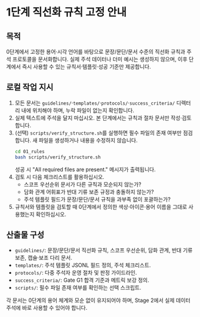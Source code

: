 # 1단계 직선화 규칙 고정 안내

## 목적
0단계에서 고정한 용어·시각 언어를 바탕으로 문장/문단/문서 수준의 직선화 규칙과 주석 프로토콜을 문서화합니다. 실제 주석 데이터나 더미 예시는 생성하지 않으며, 이후 단계에서 즉시 사용할 수 있는 규칙서·템플릿·성공 기준만 제공합니다.

## 로컬 작업 지시
1. 모든 문서는 `guidelines/`·`templates/`·`protocols/`·`success_criteria/` 디렉터리 내에 위치해야 하며, 누락 파일이 없는지 확인합니다.
2. 실제 텍스트에 주석을 달지 마십시오. 본 단계에서는 규칙과 절차 문서만 작성·검토합니다.
3. (선택) `scripts/verify_structure.sh`를 실행하면 필수 파일의 존재 여부만 점검합니다. 새 파일을 생성하거나 내용을 수정하지 않습니다.
   ```bash
   cd 01_rules
   bash scripts/verify_structure.sh
   ```
   성공 시 "All required files are present." 메시지가 출력됩니다.
4. 검토 시 다음 체크리스트를 활용하십시오.
   - 스코프 우선순위 문서가 다른 규칙과 모순되지 않는가?
   - 담화 관계 어휘표가 반대 기류 보존 규정과 충돌하지 않는가?
   - 주석 템플릿 필드가 문장/문단/문서 규칙을 과부족 없이 포괄하는가?
5. 규칙서와 템플릿을 검토할 때 0단계에서 정의한 색상·아이콘·용어 이름을 그대로 사용했는지 확인하십시오.

## 산출물 구성
- `guidelines/`: 문장/문단/문서 직선화 규칙, 스코프 우선순위, 담화 관계, 반대 기류 보존, 캡슐·보조 다리 문서.
- `templates/`: 주석 템플릿 JSONL 필드 정의, 주석 체크리스트.
- `protocols/`: 다중 주석자 운영 절차 및 판정 가이드라인.
- `success_criteria/`: Gate G1 합격 기준과 메트릭 보강 정의.
- `scripts/`: 필수 파일 존재 여부를 확인하는 선택 스크립트.

각 문서는 0단계의 용어 체계와 모순 없이 유지되어야 하며, Stage 2에서 실제 데이터 주석에 바로 사용할 수 있어야 합니다.
